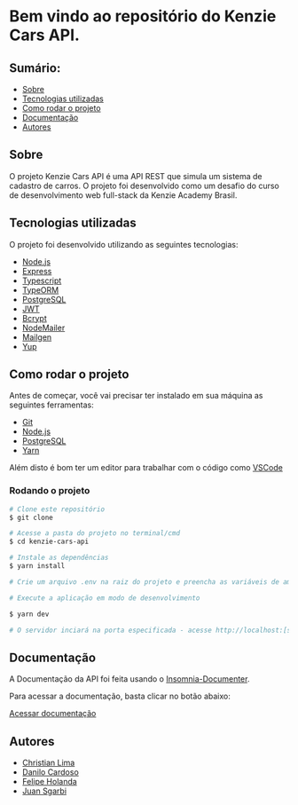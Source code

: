 # Bem vindo ao repositório do Kenzie Cars API.

## Sumário:

- [Sobre](#sobre)
- [Tecnologias utilizadas](#tecnologias-utilizadas)
- [Como rodar o projeto](#como-rodar-o-projeto)
- [Documentação](#documentação)
- [Autores](#autores)

## Sobre

O projeto Kenzie Cars API é uma API REST que simula um sistema de cadastro de carros. O projeto foi desenvolvido como um desafio do curso de desenvolvimento web full-stack da Kenzie Academy Brasil.

## Tecnologias utilizadas

O projeto foi desenvolvido utilizando as seguintes tecnologias:

- [Node.js](https://nodejs.org/en/)
- [Express](https://expressjs.com/pt-br/)
- [Typescript](https://www.typescriptlang.org/)
- [TypeORM](https://typeorm.io/#/)
- [PostgreSQL](https://www.postgresql.org/)
- [JWT](https://jwt.io/)
- [Bcrypt](https://www.npmjs.com/package/bcrypt)
- [NodeMailer](https://nodemailer.com/about/)
- [Mailgen](https://www.npmjs.com/package/mailgen)
- [Yup](https://www.npmjs.com/package/yup)

## Como rodar o projeto

Antes de começar, você vai precisar ter instalado em sua máquina as seguintes ferramentas:

- [Git](https://git-scm.com/)
- [Node.js](https://nodejs.org/en/)
- [PostgreSQL](https://www.postgresql.org/)
- [Yarn](https://yarnpkg.com/)

Além disto é bom ter um editor para trabalhar com o código como [VSCode](https://code.visualstudio.com/)

### Rodando o projeto

```bash
# Clone este repositório
$ git clone

# Acesse a pasta do projeto no terminal/cmd
$ cd kenzie-cars-api

# Instale as dependências
$ yarn install

# Crie um arquivo .env na raiz do projeto e preencha as variáveis de ambiente de acordo com o arquivo .env.example

# Execute a aplicação em modo de desenvolvimento

$ yarn dev

# O servidor inciará na porta especificada - acesse http://localhost:[sua porta]
```

## Documentação

A Documentação da API foi feita usando o [Insomnia-Documenter](https://insomnia.rest/plugins/insomnia-plugin-documenter).

Para acessar a documentação, basta clicar no botão abaixo:

[Acessar documentação](https://felipe-holanda.github.io/kenziecars-doc/)

## Autores

- [Christian Lima](https://github.com/Christian-Lims)
- [Danilo Cardoso](https://github.com/DaniloCardoso93)
- [Felipe Holanda](https://github.com/Felipe-Holanda)
- [Juan Sgarbi](https://github.com/juansgarbi)